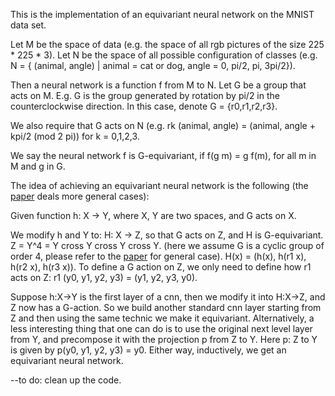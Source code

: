 This is the implementation of an equivariant neural network on the MNIST data set.

Let M be the space of data (e.g. the space of all rgb pictures of the size 225 * 225 * 3).
Let N be the space of all possible configuration of classes (e.g. N = { (animal, angle) | animal = cat or dog, angle = 0, pi/2, pi, 3pi/2}).

Then a neural network is a function f from M to N.
Let G be a group that acts on M. 
E.g. G is the group generated by rotation by pi/2 in the counterclockwise direction. 
In this case, denote G = {r0,r1,r2,r3}.

We also require that G acts on N (e.g.  rk (animal, angle) = (animal, angle + kpi/2 (mod 2 pi)) for k = 0,1,2,3.

We say the neural network f is G-equivariant, if f(g m) = g f(m), for all m in M and g in G.

The idea of achieving an equivariant neural network is the following (the [paper](https://arxiv.org/abs/1906.07172) deals  more general cases):

Given function h: X -> Y, where X, Y are two spaces, and G acts on X.

We modify h and Y to: 
H: X -> Z, so that G acts on Z, and H is G-equivariant.
Z = Y^4 = Y cross Y cross Y cross Y. (here we assume G is a cyclic group of order 4, please refer to the [paper](https://arxiv.org/abs/1906.07172) for general case).
H(x) = (h(x), h(r1 x), h(r2 x), h(r3 x)).
To define a G action on Z, we only need to define how r1 acts on Z:
 r1 (y0, y1, y2, y3) = (y1, y2, y3, y0).

Suppose h:X->Y is the first layer of a cnn, then we modify it into H:X->Z,
and Z now has a G-action. So we build another standard cnn layer starting from Z
and then using the same technic we make it equivariant. Alternatively, a less interesting thing that one can do is to use the original next level layer from Y, and precompose it with the projection p from Z to Y. Here p: Z to Y is given by 
p(y0, y1, y2, y3) = y0.
Either way, inductively, we get an equivariant neural network.

--to do: clean up the code.
